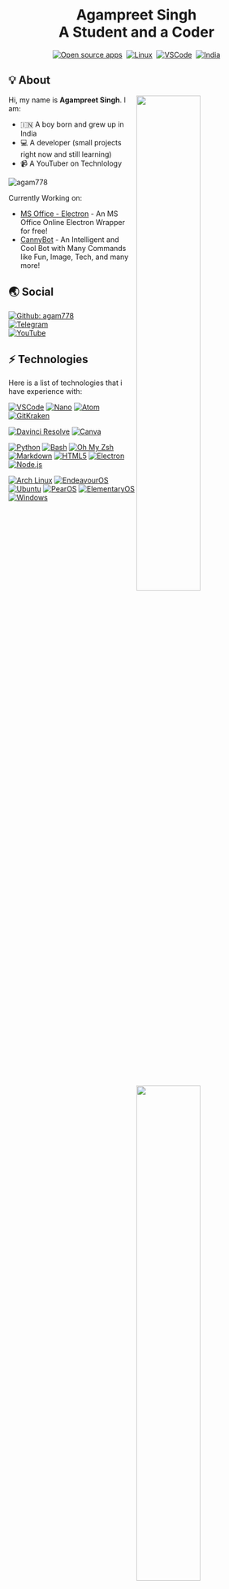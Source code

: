 <h1 align=center><b>Agampreet Singh<br>A Student and a Coder</b></h1>
<p align="center"><a href="https://opensource.org"><img src="https://img.shields.io/badge/foss%20-%2335BF5C.svg?style=for-the-badge&logo=open-source-initiative&logoColor=black" alt="Open source apps"></a>
&nbsp;<a href="https://endeavouros.com/"><img src="https://img.shields.io/badge/LINUX-orange?style=for-the-badge&logo=Linux&logoColor=black" alt="Linux"></a>
&nbsp;<a href="https://code.visualstudio.com/"><img src="https://img.shields.io/badge/Visual%20Studio%20Code-blue?style=for-the-badge&logo=Visual%20Studio%20Code&logoColor=black" alt="VSCode"></a>
&nbsp;<a href="https://en.wikipedia.org/wiki/India"><img src="https://img.shields.io/badge/INDIA-red?style=for-the-badge&logo=Google%20Earth&logoColor=black" alt="India"></a>
  
## 💡 About
<a href="https://github.com/NNBnh">
  <img align="right" width="50%" src="https://github-readme-stats.vercel.app/api?username=agam778&theme=dark&show_icons=true)">
  <img align="right" width="50%" src="https://github-readme-streak-stats.herokuapp.com/?user=agam778&theme=dark">
</a>

Hi, my name is **Agampreet Singh**. I am:
- 🇮🇳 A boy born and grew up in India
- 💻 A developer (small projects right now and still learning)
- 📹 A YouTuber on Technlology


![agam778](https://komarev.com/ghpvc/?username=agam778)

Currently Working on:
- [MS Office - Electron](https://github.com/agam778/MS-Office-Electron) - An MS Office Online Electron Wrapper for free!
- [CannyBot](https://top.gg/bot/869085787310932060) - An Intelligent and Cool Bot with Many Commands like Fun, Image, Tech, and many more!

## 🌏 Social
[![Github: agam778](https://img.shields.io/github/followers/agam778?labelColor=24292E&color=24292E&label=github%20agam778&logo=github&logoColor=FFFFFF&style=for-the-badge)](https://github.com/agam778)<br>
[![Telegram](https://img.shields.io/badge/Telegram-lightblue?logo=telegram&logoColor=333333&style=for-the-badge)](https://telegram.me/agamtechtricks)<br>
[![YouTube](https://img.shields.io/youtube/channel/subscribers/UCEOm89QQ_hQCYZKbWQKyBJg?label=YouTube&logo=youtube&logoColor=white&style=for-the-badge)](https://bit.ly/agamtechtricks)
  
## ⚡ Technologies
Here is a list of technologies that i have experience with:

[![VSCode](https://img.shields.io/badge/Visual%20Studio%20Code-%23007ACC.svg?style=for-the-badge&logo=visual-studio-code&logoColor=FFFFFF)](https://code.visualstudio.com)
[![Nano](https://img.shields.io/badge/GNU%20Nano-%2357A143.svg?style=for-the-badge&logo=GNU&logoColor=FFFFFF)](https://www.nano-editor.org/)
[![Atom](https://img.shields.io/badge/Atom-green?style=for-the-badge&logo=atom&logoColor=FFFFFF)](https://atom.io)
[![GitKraken](https://img.shields.io/badge/GitKraken-purple?style=for-the-badge&logo=GitKraken&logoColor=FFFFFF)](https://atom.io)

[![Davinci Resolve](https://img.shields.io/badge/DaVinci%20Resolve-%235C5543.svg?style=for-the-badge&logo=AirPlay%20Video&logoColor=FFFFFF)](https://www.blackmagicdesign.com/products/davinciresolve)
[![Canva](https://img.shields.io/badge/Canva-%42d1f5.svg?style=for-the-badge&logo=Canva&logoColor=FFFFFF)](https://www.canva.com)

[![Python](https://img.shields.io/badge/python%20-%2314354C.svg?style=for-the-badge&logo=python&logoColor=FFFFFF)](https://www.python.org)
[![Bash](https://img.shields.io/badge/Bash-%2300599C.svg?style=for-the-badge&logo=GNU%20Bash&logoColor=FFFFFF)](https://www.gnu.org/software/bash/)
[![Oh My Zsh](https://img.shields.io/badge/Oh%20My%20Zsh-grey?style=for-the-badge&logo=Windows%20Terminal&logoColor=FFFFFF)](https://ohmy.zsh)
[![Markdown](https://img.shields.io/badge/markdown-%23000000.svg?style=for-the-badge&logo=markdown&logoColor=FFFFFF)](https://pandoc.org)
[![HTML5](https://img.shields.io/badge/html5%20-%23E34F26.svg?style=for-the-badge&logo=html5&logoColor=FFFFFF)](https://en.wikipedia.org/wiki/HTML5)
[![Electron](https://img.shields.io/badge/Electron-darkblue?style=for-the-badge&logo=electron&logoColor=FFFFFF)](https://electronjs.org)
[![Node.js](https://img.shields.io/badge/Node.js-darkgreen?style=for-the-badge&logo=node.js&logoColor=FFFFFF)](https://nodejs.org)

[![Arch Linux](https://img.shields.io/badge/arch_linux-%231793D1.svg?style=for-the-badge&logo=arch-linux&logoColor=FFFFFF)](https://www.archlinux.org)
[![EndeavourOS](https://img.shields.io/badge/EndeavourOS-%2335BF5C.svg?style=for-the-badge&logo=linux&logoColor=FFFFFF)](https://endeavouros.com)
[![Ubuntu](https://img.shields.io/badge/ubuntu%20-%23E95420.svg?style=for-the-badge&logo=ubuntu&logoColor=FFFFFF)](https://ubuntu.com)
[![PearOS](https://img.shields.io/badge/PearOS-black?style=for-the-badge&logo=linux&logoColor=FFFFFF)](https://pearos.xyz)
[![ElementaryOS](https://img.shields.io/badge/Elementary%20OS-grey?style=for-the-badge&logo=elementary&logoColor=FFFFFF)](https://elementary.io)
[![Windows](https://img.shields.io/badge/windows%20-%230078D6.svg?style=for-the-badge&logo=windows&logoColor=FFFFFF)](https://www.microsoft.com/en-gb/software-download/windows10)
